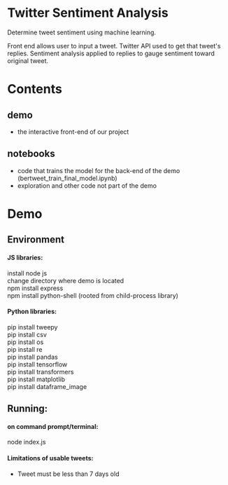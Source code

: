 # Twitter Sentiment Analysis
Determine tweet sentiment using machine learning.

Front end allows user to input a tweet.
Twitter API used to get that tweet's replies.
Sentiment analysis applied to replies to gauge sentiment toward original tweet.

# Contents
## demo
- the interactive front-end of our project
## notebooks
- code that trains the model for the back-end of the demo (bertweet_train_final_model.ipynb)
- exploration and other code not part of the demo

# Demo
## Environment
#### JS libraries:
install node js <br>
change directory where demo is located <br>
npm install express <br>
npm install python-shell (rooted from child-process library) <br>

#### Python libraries:
pip install tweepy <br>
pip install csv <br>
pip install os <br>
pip install re <br>
pip install pandas <br>
pip install tensorflow <br>
pip install transformers <br>
pip install matplotlib <br>
pip install dataframe_image <br>

## Running:
#### on command prompt/terminal: <br>
node index.js <br>

#### Limitations of usable tweets:
- Tweet must be less than 7 days old
